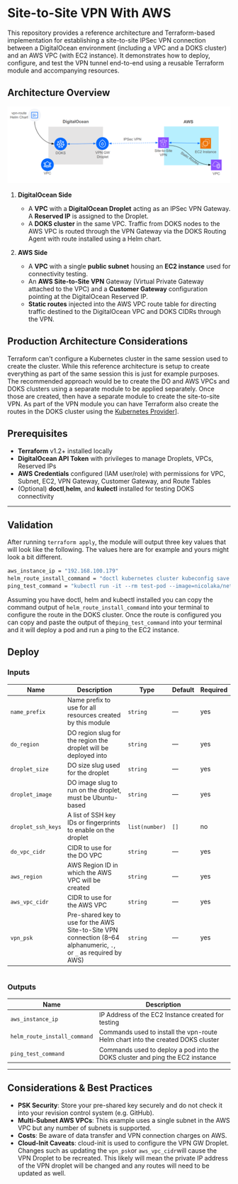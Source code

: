 # Site-to-Site VPN With AWS

This repository provides a reference architecture and Terraform-based implementation for establishing a site-to-site IPSec VPN connection between a DigitalOcean environment (including a VPC and a DOKS cluster) and an AWS VPC (with EC2 instance). It demonstrates how to deploy, configure, and test the VPN tunnel end-to-end using a reusable Terraform module and accompanying resources.

## Architecture Overview

<img src="./site-to-site-vpn-aws.png" width="700">

1. **DigitalOcean Side**
    * A **VPC** with a **DigitalOcean Droplet** acting as an IPSec VPN Gateway. A **Reserved IP** is assigned to the Droplet.
    * A **DOKS cluster** in the same VPC. Traffic from DOKS nodes to the AWS VPC is routed through the VPN Gateway via the DOKS Routing Agent with route installed using a Helm chart.

2. **AWS Side**
    * A **VPC** with a single **public subnet** housing an **EC2 instance** used for connectivity testing.
    * An **AWS Site-to-Site VPN** Gateway (Virtual Private Gateway attached to the VPC) and a **Customer Gateway** configuration pointing at the DigitalOcean Reserved IP.
    * **Static routes** injected into the AWS VPC route table for directing traffic destined to the DigitalOcean VPC and DOKS CIDRs through the VPN.

## Production Architecture Considerations

Terraform can't configure a Kubernetes cluster in the same session used to create the cluster. While this reference architecture is setup to create everything as part of the same session this is just for example purposes. The recommended approach would be to create the DO and AWS VPCs and DOKS clusters using a separate module to be applied separately. Once those are created, then have a separate module to create the site-to-site VPN. As part of the VPN module you can have Terraform also create the routes in the DOKS cluster using the [Kubernetes Provider](https://registry.terraform.io/providers/hashicorp/kubernetes/latest/docs)].

## Prerequisites

* **Terraform** v1.2+ installed locally
* **DigitalOcean API Token** with privileges to manage Droplets, VPCs, Reserved IPs
* **AWS Credentials** configured (IAM user/role) with permissions for VPC, Subnet, EC2, VPN Gateway, Customer Gateway, and Route Tables
* (Optional) **doctl**,**helm**, and **kulectl** installed for testing DOKS connectivity

---

## Validation

After running `terraform apply`, the module will output three key values that will look like the following. The values here are for example and yours might look a bit different.

```bash
aws_instance_ip = "192.168.100.179"
helm_route_install_command = "doctl kubernetes cluster kubeconfig save vpn-test; helm upgrade vpn-route ../helm/vpn-route --install --set awsVpcCidr=192.168.100.0/24 --set vpnGwIp=10.0.0.3"
ping_test_command = "kubectl run -it --rm test-pod --image=nicolaka/netshoot -- ping 192.168.100.179"
```

Assuming you have doctl, helm and kubectl installed you can copy the command output of `helm_route_install_command` into your terminal to configure the route in the DOKS cluster. Once the route is configured you can copy and paste the output of the`ping_test_command` into your terminal and it will deploy a pod and run a ping to the EC2 instance.

## Deploy

### Inputs

| Name               | Description                                                                                                       | Type           | Default | Required |
| ------------------ | ----------------------------------------------------------------------------------------------------------------- | -------------- | ------- | -------- |
| `name_prefix`      | Name prefix to use for all resources created by this module                                                       | `string`       | —       | yes      |
| `do_region`        | DO region slug for the region the droplet will be deployed into                                                   | `string`       | —       | yes      |
| `droplet_size`     | DO size slug used for the droplet                                                                                 | `string`       | —       | yes      |
| `droplet_image`    | DO image slug to run on the droplet, must be Ubuntu-based                                                         | `string`       | —       | yes      |
| `droplet_ssh_keys` | A list of SSH key IDs or fingerprints to enable on the droplet                                                    | `list(number)` | `[]`    | no       |
| `do_vpc_cidr`      | CIDR to use for the DO VPC                                                                                        | `string`       | —       | yes      |
| `aws_region`       | AWS Region ID in which the AWS VPC will be created                                                                | `string`       | —       | yes      |
| `aws_vpc_cidr`     | CIDR to use for the AWS VPC                                                                                       | `string`       | —       | yes      |
| `vpn_psk`          | Pre-shared key to use for the AWS Site-to-Site VPN connection (8–64 alphanumeric, `.`, or `_` as required by AWS) | `string`       | —       | yes      |

|   |
| - |

### Outputs

| Name                         | Description                                                                     |
| ---------------------------- | ------------------------------------------------------------------------------- |
| `aws_instance_ip`            | IP Address of the EC2 Instance created for testing                              |
| `helm_route_install_command` | Commands used to install the vpn-route Helm chart into the created DOKS cluster |
| `ping_test_command`          | Commands used to deploy a pod into the DOKS cluster and ping the EC2 instance   |

---

## Considerations & Best Practices

* **PSK Security**: Store your pre-shared key securely and do not check it into your revision control system (e.g. GitHub).
* **Multi-Subnet AWS VPCs**: This example uses a single subnet in the AWS VPC but any number of subnets is supported.
* **Costs**: Be aware of data transfer and VPN connection charges on AWS.
* **Cloud-Init Caveats**: cloud-init is used to configure the VPN GW Droplet. Changes such as updating the `vpn_psk`or `aws_vpc_cidr`will cause the VPN Droplet to be recreated. This likely will mean the private IP address of the VPN droplet will be changed and any routes will need to be updated as well.

